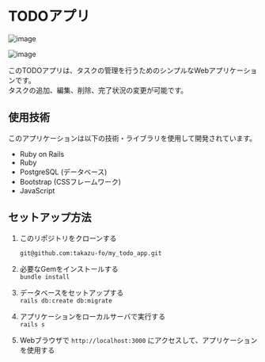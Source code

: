 # TODOアプリ

![image](https://user-images.githubusercontent.com/88881324/225444804-2f62a47b-0083-4caa-ae08-0b27342287e8.png)

![image](https://user-images.githubusercontent.com/88881324/225444937-a0775509-2414-4b08-a7fe-5ff0747b0ba6.png)


このTODOアプリは、タスクの管理を行うためのシンプルなWebアプリケーションです。  
タスクの追加、編集、削除、完了状況の変更が可能です。

## 使用技術

このアプリケーションは以下の技術・ライブラリを使用して開発されています。

- Ruby on Rails
- Ruby
- PostgreSQL (データベース)
- Bootstrap (CSSフレームワーク)
- JavaScript

## セットアップ方法

1. このリポジトリをクローンする  

    `git@github.com:takazu-fo/my_todo_app.git`


2. 必要なGemをインストールする  
    `bundle install`


3. データベースをセットアップする  
    `rails db:create db:migrate`


4. アプリケーションをローカルサーバで実行する  
    `rails s`

5. Webブラウザで `http://localhost:3000` にアクセスして、アプリケーションを使用する  




